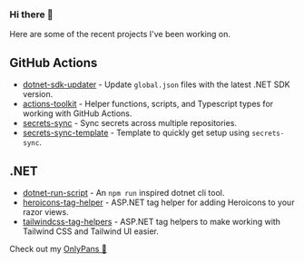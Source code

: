 ### Hi there 👋

Here are some of the recent projects I've been working on.

## GitHub Actions
- [dotnet-sdk-updater](https://github.com/xt0rted/dotnet-sdk-updater) - Update `global.json` files with the latest .NET SDK version.
- [actions-toolkit](https://github.com/xt0rted/actions-toolkit) - Helper functions, scripts, and Typescript types for working with GitHub Actions.
- [secrets-sync](https://github.com/xt0rted/secrets-sync) - Sync secrets across multiple repositories.
- [secrets-sync-template](https://github.com/xt0rted/secrets-sync-template) - Template to quickly get setup using `secrets-sync`.

## .NET
- [dotnet-run-script](https://github.com/xt0rted/dotnet-run-script) - An `npm run` inspired dotnet cli tool.
- [heroicons-tag-helper](https://github.com/xt0rted/heroicons-tag-helper) - ASP.NET tag helper for adding Heroicons to your razor views.
- [tailwindcss-tag-helpers](https://github.com/xt0rted/tailwindcss-tag-helpers) - ASP.NET tag helpers to make working with Tailwind CSS and Tailwind UI easier.

Check out my [OnlyPans :pizza:](https://onlypans.pizza)

